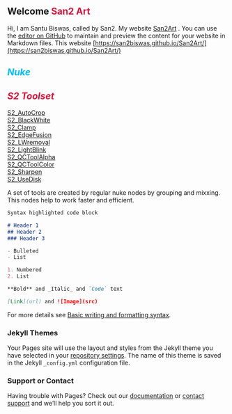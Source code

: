 ## Welcome <font color=crimson>San2 Art</font>

Hi, I am Santu Biswas, called by San2. My website [San2Art](https://www.san2.co.in/) .
You can use the [editor on GitHub](https://github.com/San2biswas/San2Art/edit/main/README.md) to maintain and preview the content for your website in Markdown files.
This website [https://san2biswas.github.io/San2Art/](https://san2biswas.github.io/San2Art/)


## **_<font color=#00BFFF>Nuke</font>_**

## **_<font color=crimson>S2 Toolset</font>_**



[S2_AutoCrop](https://github.com/San2biswas/San2Art/blob/main/S2_AutoCrop_1.nk)<br>
[S2_BlackWhite](https://github.com/San2biswas/San2Art/blob/main/S2_BlackWhite_1.nk)<br>
[S2_Clamp](https://github.com/San2biswas/San2Art/blob/main/S2_Clamp_1.nk)<br>
[S2_EdgeFusion](https://github.com/San2biswas/San2Art/blob/main/S2_EdgeFusion_1.nk)<br>
[S2_LWremoval](https://github.com/San2biswas/San2Art/blob/main/S2_LWremoval_1.nk)<br>
[S2_LightBlink](https://github.com/San2biswas/San2Art/blob/main/S2_LightBlink_1.nk)<br>
[S2_QCToolAlpha](https://github.com/San2biswas/San2Art/blob/main/S2_QCToolAlpha_1.nk)<br>
[S2_QCToolColor](https://github.com/San2biswas/San2Art/blob/main/S2_QCToolColor_1.nk)<br>
[S2_Sharpen](https://github.com/San2biswas/San2Art/blob/main/S2_Sharpen_1.nk)<br>
[S2_UseDisk](https://github.com/San2biswas/San2Art/blob/main/S2_UseDisk_1.nk)<br>



A set of tools are created by regular nuke nodes by grouping and mixxing. This nodes help to work faster and efficient.



```markdown
Syntax highlighted code block

# Header 1
## Header 2
### Header 3

- Bulleted
- List

1. Numbered
2. List

**Bold** and _Italic_ and `Code` text

[Link](url) and ![Image](src)
```

For more details see [Basic writing and formatting syntax](https://docs.github.com/en/github/writing-on-github/getting-started-with-writing-and-formatting-on-github/basic-writing-and-formatting-syntax).

### Jekyll Themes

Your Pages site will use the layout and styles from the Jekyll theme you have selected in your [repository settings](https://github.com/San2biswas/San2Art/settings/pages). The name of this theme is saved in the Jekyll `_config.yml` configuration file.



### Support or Contact

Having trouble with Pages? Check out our [documentation](https://docs.github.com/categories/github-pages-basics/) or [contact support](https://support.github.com/contact) and we’ll help you sort it out.
